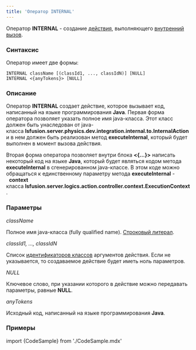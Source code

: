 ```yaml
---
title: 'Оператор INTERNAL'
---
```


Оператор **INTERNAL** - создание [действия](Действия.md), выполняющего [внутренний вызов](Внутренний_вызов_INTERNAL.md).

### Синтаксис

Оператор имеет две формы:

    INTERNAL className [(classId1, ..., classIdN)] [NULL]
    INTERNAL <{anyTokens}> [NULL]

### Описание

Оператор **INTERNAL** создает действие, которое вызывает код, написанный на языке программирования **Java**. Первая форма оператора позволяет указать полное имя java-класса. Этот класс должен быть унаследован от java-класса **lsfusion.server.physics.dev.integration.internal.to.InternalAction** и в нем должен быть реализован метод **executeInternal**, который будет выполнен в момент вызова действия.

Вторая форма оператора позволяет внутри блока **<{...}\>** написать некоторый код на языке **Java**, который будет являться кодом метода **executeInternal** в сгенерированном java-классе. В этом коде можно обращаться к единственному параметру метода **executeInternal** -  **context** класса **lsfusion.server.logics.action.controller.context.ExecutionContext**.

### Параметры

*className*

Полное имя java-класса (fully qualified name). [Строковый литерал](Литералы.md#strliteral-broken).

*classId1, ..., classIdN*

Список [идентификаторов классов](Идентификаторы.md#classid-broken) аргументов действия. Если не указывается, то создаваемое действие будет иметь ноль параметров.

*NULL*

Ключевое слово, при указании которого в действие можно передавать параметры, равные **NULL**.

*anyTokens*

Исходный код, написанный на языке программирования **Java**. 

### Примеры


import {CodeSample} from './CodeSample.mdx'

<CodeSample url="https://ru-documentation.lsfusion.org/sample?file=ActionSample&block=custom"/>

  
